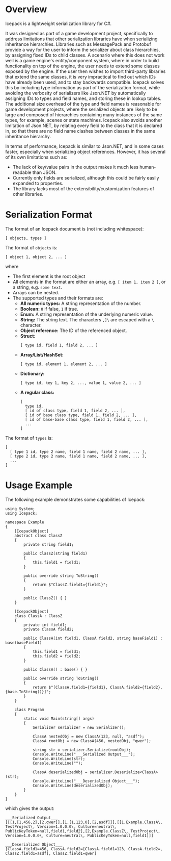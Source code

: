 # Overview

Icepack is a lightweight serialization library for C#.

It was designed as part of a game development project, specifically to address limitations that other serialization libraries have when serializing inheritance hierarchies. Libraries such as MessagePack and Protobuf provide a way for the user to inform the serializer about class hierarchies, by assigning fixed IDs to child classes. A scenario where this does not work well is a game engine's entity/component system, where in order to build functionality on top of the engine, the user needs to extend some classes exposed by the engine. If the user then wishes to import third-party libraries that extend the same classes, it is very impractical to find out which IDs have already been used, and to stay backwards compatible. Icepack solves this by including type information as part of the serialization format, while avoiding the verbosity of serializers like Json.NET by automatically assigning IDs to types and field names, and storing these in lookup tables. The additional size overhead of the type and field names is reasonable for game development projects, where the serialized objects are likely to be large and composed of hierarchies containing many instances of the same types, for example, scenes or state machines. Icepack also avoids another limitation of Json.NET, by relating every field to the class that it is declared in, so that there are no field name clashes between classes in the same inheritance hierarchy.

In terms of performance, Icepack is similar to Json.NET, and in some cases faster, especially when serializing object references. However, it has several of its own limitations such as:

* The lack of key/value pairs in the output makes it much less human-readable than JSON.
* Currently only fields are serialized, although this could be fairly easily expanded to properties.
* The library lacks most of the extensibility/customization features of other libraries.

# Serialization Format

The format of an Icepack document is (not including whitespace):

```
[ objects, types ]
```

The format of `objects` is:

```  
[ object 1, object 2, ... ]
```
    
where

* The first element is the root object
* All elements in the format are either an array, e.g. `[ item 1, item 2 ]`, or a string, e.g. `some text`.
* Arrays can be nested.
* The supported types and their formats are:
  * **All numeric types:** A string representation of the number.
  * **Boolean:** `0` if false, `1` if true.
  * **Enum:** A string representation of the underlying numeric value.
  * **String:** The string text. The characters `,]\` are escaped with a `\` character.
  * **Object reference:** The ID of the referenced object.
  * **Struct:**
    ```
    [ type id, field 1, field 2, ... ]
    ```
  * **Array/List/HashSet:**
    ```
    [ type id, element 1, element 2, ... ]
    ``` 
  * **Dictionary:**
    ```
    [ type id, key 1, key 2, ..., value 1, value 2, ... ]
    ```
  * **A regular class:**
    ```
    [
      type id,
      [ id of class type, field 1, field 2, ... ],
      [ id of base class type, field 1, field 2, ... ],
      [ id of base-base class type, field 1, field 2, ... ],
      ...
    ]
    ```

The format of `types` is:

```
[
  [ type 1 id, type 2 name, field 1 name, field 2 name, ... ],
  [ type 2 id, type 2 name, field 1 name, field 2 name, ... ],
  ...
]
```

# Usage Example

The following example demonstrates some capabilities of Icepack:

```
using System;
using Icepack;

namespace Example
{
    [IcepackObject]
    abstract class ClassZ
    {
        private string field1;

        public ClassZ(string field1)
        {
            this.field1 = field1;
        }

        public override string ToString()
        {
            return $"ClassZ.field1={field1}";
        }

        public ClassZ() { }
    }

    [IcepackObject]
    class ClassA : ClassZ
    {
        private int field1;
        private ClassA field2;

        public ClassA(int field1, ClassA field2, string baseField1) : base(baseField1)
        {
            this.field1 = field1;
            this.field2 = field2;
        }

        public ClassA() : base() { }

        public override string ToString()
        {
            return $"[ClassA.field1={field1}, ClassA.field2={field2}, {base.ToString()}]";
        }
    }

    class Program
    {
        static void Main(string[] args)
        {
            Serializer serializer = new Serializer();

            ClassA nestedObj = new ClassA(123, null, "asdf");
            ClassA rootObj = new ClassA(456, nestedObj, "qwer");

            string str = serializer.Serialize(rootObj);
            Console.WriteLine("___Serialized Output___");
            Console.WriteLine(str);
            Console.WriteLine("");

            ClassA deserializedObj = serializer.Deserialize<ClassA>(str);
            Console.WriteLine("___Deserialized Object___");
            Console.WriteLine(deserializedObj);
        }
    }
}
```

which gives the output:

```
___Serialized Output___
[[[1,[1,456,2],[2,qwer]],[1,[1,123,0],[2,asdf]]],[[1,Example.ClassA\, TestProject\, Version=1.0.0.0\, Culture=neutral\, PublicKeyToken=null,field1,field2],[2,Example.ClassZ\, TestProject\, Version=1.0.0.0\, Culture=neutral\, PublicKeyToken=null,field1]]]

___Deserialized Object___
[ClassA.field1=456, ClassA.field2=[ClassA.field1=123, ClassA.field2=, ClassZ.field1=asdf], ClassZ.field1=qwer]
```
